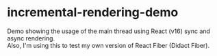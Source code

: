 # incremental-rendering-demo

Demo showing the usage of the main thread using React (v16) sync and async rendering.  
Also, I'm using this to test my own version of React Fiber (Didact Fiber).

